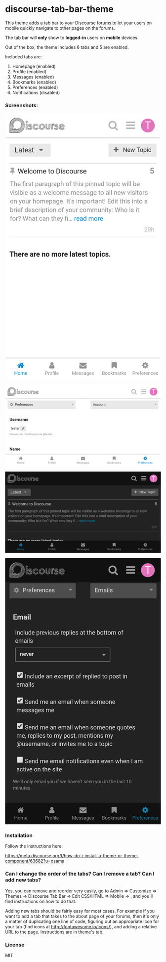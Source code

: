 # discourse-tab-bar-theme

This theme adds a tab bar to your Discourse forums to let your users on mobile quickly navigate to other pages on the forums.

The tab bar will **only** show to **logged-in** users on **mobile** devices.

Out of the box, the theme includes 6 tabs and 5 are enabled.

Included tabs are:

1. Homepage (enabled)
2. Profile (enabled)
3. Messages (enabled)
4. Bookmarks (enabled)
5. Preferences (enabled)
6. Notifications (disabled)

### Screenshots:

![demo-bright-1](demo-bright-1.png)


![demo-bright-2](demo-bright-2.png)


![demo-dark-1](demo-dark-1.png)


![demo-dark-2](demo-dark-2.png)

### Installation

Follow the instructions here:

https://meta.discourse.org/t/how-do-i-install-a-theme-or-theme-component/63682?u=osama

### Can I change the order of the tabs? Can I remove a tab? Can I add new tabs?

Yes, you can remove and reorder very easily, go to Admin => Customize => Themes => Discourse Tab Bar => Edit CSS/HTML => Mobile => </head>, and you'll find instructions on how to do that.

Adding new tabs should be fairly easy for most cases. For example if you want to add a tab that takes to the about page of your forums, then it's only a matter of duplicating one line of code, figuring out an appropriate icon for your tab (find icons at http://fontawesome.io/icons/), and adding a relative URL to the page. Instructions are in theme's </head> tab.

### License

MIT
